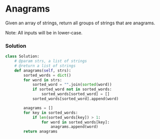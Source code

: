 # Anagrams

Given an array of strings, return all groups of strings that are anagrams.

Note: All inputs will be in lower-case.

### Solution
``` python
class Solution:
    # @param strs, a list of strings
    # @return a list of strings
    def anagrams(self, strs):
        sorted_words = dict()
        for word in strs:
            sorted_word = "".join(sorted(word))
            if sorted_word not in sorted_words:
                sorted_words[sorted_word] = []
            sorted_words[sorted_word].append(word)

        anagrams = []
        for key in sorted_words:
            if len(sorted_words[key]) > 1:
                for word in sorted_words[key]:
                    anagrams.append(word)
        return anagrams
```
<div id="disqus_thread"></div>
<script type="text/javascript">
    var disqus_shortname = 'algorithm-book';
    (function() {
        var dsq = document.createElement('script'); dsq.type = 'text/javascript'; dsq.async = true;
        dsq.src = '//' + disqus_shortname + '.disqus.com/embed.js';
        (document.getElementsByTagName('head')[0] || document.getElementsByTagName('body')[0]).appendChild(dsq);
    })();
</script>
